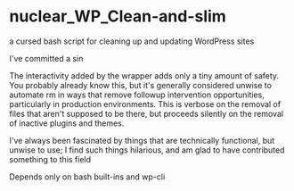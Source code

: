 # nuclear_WP_Clean-and-slim
a cursed bash script for cleaning up and updating WordPress sites

I've committed a sin

The interactivity added by the wrapper adds only a tiny amount of safety. You probably already know this, but it's generally considered unwise to automate rm in ways that remove followup intervention opportunities, particularly in production environments. This is verbose on the removal of files that aren't supposed to be there, but proceeds silently on the removal of inactive plugins and themes.

I've always been fascinated by things that are technically functional, but unwise to use; I find such things hilarious, and am glad to have contributed something to this field

Depends only on bash built-ins and wp-cli
